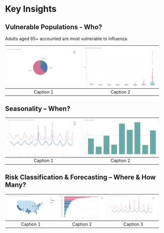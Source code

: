 # Key Insights


## Vulnerable Populations - Who?
Adults aged 65+ accounted are most vulnerable to influenza.

|![pie](visuals/pie-deaths-agepng.png)|![box](visuals/box-age-group.png)|
|:---:|:---:|
| Caption 1 | Caption 2 |


## Seasonality – When?

|![line](visuals/line-region-yearly.png)|![bar](visuals/bar-deaths-year.png)|
|:---:|:---:|
| Caption 1 | Caption 2 |


## Risk Classification & Forecasting – Where & How Many?

|![map](visuals/map-vulnerable.png)|![bar](visuals/bar-risk-population.png)|![forecast](visuals/line-region-yearly.png)|
|:---:|:---:|:---:|
| Caption 1 | Caption 2 | Caption 3 |